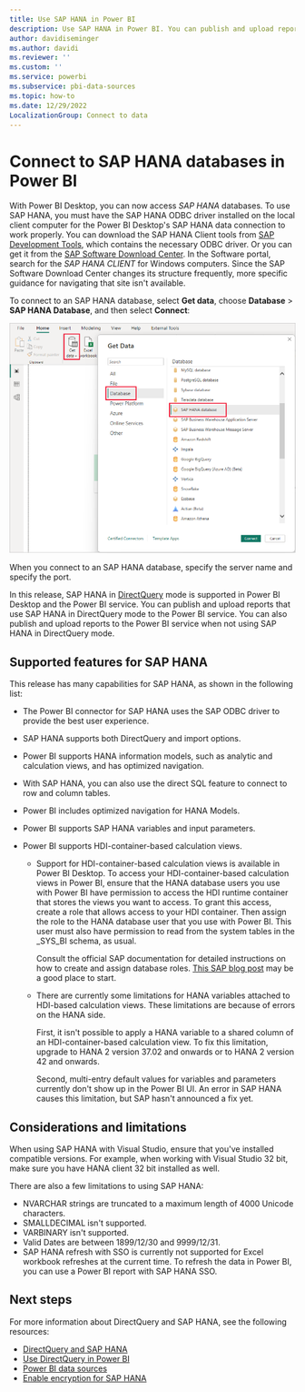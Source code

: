 ```yaml
---
title: Use SAP HANA in Power BI
description: Use SAP HANA in Power BI. You can publish and upload reports that use SAP HANA in DirectQuery mode to the Power BI service.
author: davidiseminger
ms.author: davidi
ms.reviewer: ''
ms.custom: ''
ms.service: powerbi
ms.subservice: pbi-data-sources
ms.topic: how-to
ms.date: 12/29/2022
LocalizationGroup: Connect to data
---
```

# Connect to SAP HANA databases in Power BI

With Power BI Desktop, you can now access *SAP HANA* databases. To use SAP HANA, you must have the SAP HANA ODBC driver installed on the local client computer for the Power BI Desktop's SAP HANA data connection to work properly. You can download the SAP HANA Client tools from [SAP Development Tools](https://tools.hana.ondemand.com/#hanatools), which contains the necessary ODBC driver. Or you can get it from the [SAP Software Download Center](https://support.sap.com/en/my-support/software-downloads.html). In the Software portal, search for the *SAP HANA CLIENT* for Windows computers. Since the SAP Software Download Center changes its structure frequently, more specific guidance for navigating that site isn't available.

To connect to an SAP HANA database, select **Get data**, choose **Database** > **SAP HANA Database**, and then select **Connect**:

![Screenshot shows Power BI Desktop with the Get Data dialog, with SAP HANA highlighted.](media/desktop-sap-hana/sap-hana-1.png)

When you connect to an SAP HANA database, specify the server name and specify the port.

In this release, SAP HANA in [DirectQuery](desktop-directquery-sap-hana.md) mode is supported in Power BI Desktop and the Power BI service. You can publish and upload reports that use SAP HANA in DirectQuery mode to the Power BI service. You can also publish and upload reports to the Power BI service when not using SAP HANA in DirectQuery mode.

## Supported features for SAP HANA

This release has many capabilities for SAP HANA, as shown in the following list:

* The Power BI connector for SAP HANA uses the SAP ODBC driver to provide the best user experience.

* SAP HANA supports both DirectQuery and import options.

* Power BI supports HANA information models, such as analytic and calculation views, and has optimized navigation.

* With SAP HANA, you can also use the direct SQL feature to connect to row and column tables.

* Power BI includes optimized navigation for HANA Models.

* Power BI supports SAP HANA variables and input parameters.

* Power BI supports HDI-container-based calculation views.

  * Support for HDI-container-based calculation views is available in Power BI Desktop. To access your HDI-container-based calculation views in Power BI, ensure that the HANA database users you use with Power BI have permission to access the HDI runtime container that stores the views you want to access. To grant this access, create a role that allows access to your HDI container. Then assign the role to the HANA database user that you use with Power BI. This user must also have permission to read from the system tables in the \_SYS\_BI schema, as usual.

    Consult the official SAP documentation for detailed instructions on how to create and assign database roles. [This SAP blog post](https://blogs.sap.com/2018/01/24/the-easy-way-to-make-your-hdi-container-accessible-to-a-classic-database-user/) may be a good place to start.

  * There are currently some limitations for HANA variables attached to HDI-based calculation views. These limitations are because of errors on the HANA side.
  
    First, it isn't possible to apply a HANA variable to a shared column of an HDI-container-based calculation view. To fix this limitation, upgrade to HANA 2 version 37.02 and onwards or to HANA 2 version 42 and onwards.

    Second, multi-entry default values for variables and parameters currently don't show up in the Power BI UI. An error in SAP HANA causes this limitation, but SAP hasn't announced a fix yet.

## Considerations and limitations

When using SAP HANA with Visual Studio, ensure that you've installed compatible versions. For example, when working with Visual Studio 32 bit, make sure you have HANA client 32 bit installed as well.

There are also a few limitations to using SAP HANA:

* NVARCHAR strings are truncated to a maximum length of 4000 Unicode characters.
* SMALLDECIMAL isn't supported.
* VARBINARY isn't supported.
* Valid Dates are between 1899/12/30 and 9999/12/31.
* SAP HANA refresh with SSO is currently not supported for Excel workbook refreshes at the current time. To refresh the data in Power BI, you can use a Power BI report with SAP HANA SSO.

## Next steps

For more information about DirectQuery and SAP HANA, see the following resources:

* [DirectQuery and SAP HANA](desktop-directquery-sap-hana.md)
* [Use DirectQuery in Power BI](desktop-directquery-about.md)
* [Power BI data sources](power-bi-data-sources.md)
* [Enable encryption for SAP HANA](desktop-sap-hana-encryption.md)
